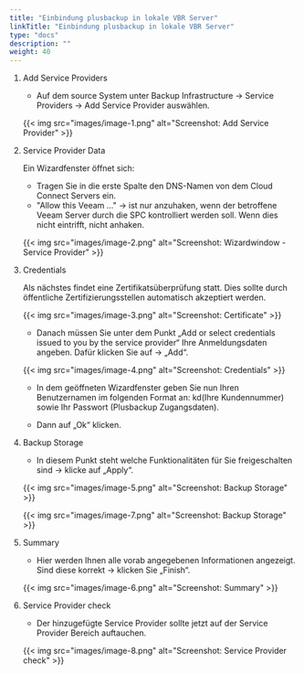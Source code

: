 ```yaml
---
title: "Einbindung plusbackup in lokale VBR Server"
linkTitle: "Einbindung plusbackup in lokale VBR Server"
type: "docs"
description: ""
weight: 40
---
```


1. Add Service Providers

    -   Auf dem source System unter Backup Infrastructure → Service Providers → Add Service Provider auswählen.

    {{< img src="images/image-1.png" alt="Screenshot: Add Service Provider" >}}

2. Service Provider Data

    Ein Wizardfenster öffnet sich:

    -   Tragen Sie in die erste Spalte den DNS-Namen von dem Cloud Connect Servers ein.
    -   "Allow this Veeam ..." → ist nur anzuhaken, wenn der betroffene Veeam Server durch die SPC kontrolliert werden soll. Wenn dies nicht eintrifft, nicht anhaken.

    {{< img src="images/image-2.png" alt="Screenshot: Wizardwindow - Service Provider" >}}

3. Credentials

    Als nächstes findet eine Zertifikatsüberprüfung statt. Dies sollte durch öffentliche Zertifizierungsstellen automatisch akzeptiert werden.

    {{< img src="images/image-3.png" alt="Screenshot: Certificate" >}}

    -   Danach müssen Sie unter dem Punkt „Add or select credentials issued to you by the service provider“ Ihre Anmeldungsdaten angeben. Dafür klicken Sie auf -> „Add“.

    {{< img src="images/image-4.png" alt="Screenshot: Credentials" >}}

    -   In dem geöffneten Wizardfenster geben Sie nun Ihren Benutzernamen im folgenden Format an: kd(Ihre Kundennummer) sowie Ihr Passwort (Plusbackup Zugangsdaten).

    -   Dann auf „Ok“ klicken.

4. Backup Storage

    -   In diesem Punkt steht welche Funktionalitäten für Sie freigeschalten sind -> klicke auf „Apply“.

    {{< img src="images/image-5.png" alt="Screenshot: Backup Storage" >}}

    {{< img src="images/image-7.png" alt="Screenshot: Backup Storage" >}}

5. Summary

    -   Hier werden Ihnen alle vorab angegebenen Informationen angezeigt. Sind diese korrekt -> klicken Sie „Finish“.

    {{< img src="images/image-6.png" alt="Screenshot: Summary" >}}

6. Service Provider check

    -   Der hinzugefügte Service Provider sollte jetzt auf der Service Provider Bereich auftauchen.

    {{< img src="images/image-8.png" alt="Screenshot: Service Provider check" >}}
